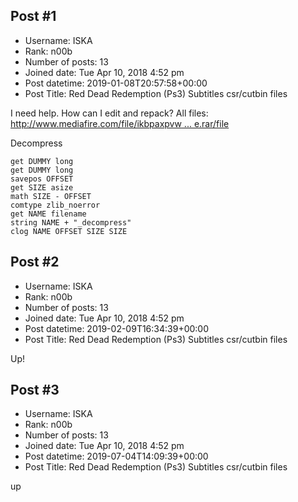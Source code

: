 ## Post #1
- Username: ISKA
- Rank: n00b
- Number of posts: 13
- Joined date: Tue Apr 10, 2018 4:52 pm
- Post datetime: 2019-01-08T20:57:58+00:00
- Post Title: Red Dead Redemption (Ps3) Subtitles csr/cutbin files

[](https://radikal.ru)
I need help. How can I edit and repack?
All files: [http://www.mediafire.com/file/ikbpaxpvw ... e.rar/file](http://www.mediafire.com/file/ikbpaxpvwdifbzo/Red_Dead_Redemption_cutscene.rar/file)

Decompress

```
get DUMMY long
get DUMMY long
savepos OFFSET
get SIZE asize
math SIZE - OFFSET
comtype zlib_noerror
get NAME filename
string NAME + "_decompress"
clog NAME OFFSET SIZE SIZE
```
## Post #2
- Username: ISKA
- Rank: n00b
- Number of posts: 13
- Joined date: Tue Apr 10, 2018 4:52 pm
- Post datetime: 2019-02-09T16:34:39+00:00
- Post Title: Red Dead Redemption (Ps3) Subtitles csr/cutbin files

Up!
## Post #3
- Username: ISKA
- Rank: n00b
- Number of posts: 13
- Joined date: Tue Apr 10, 2018 4:52 pm
- Post datetime: 2019-07-04T14:09:39+00:00
- Post Title: Red Dead Redemption (Ps3) Subtitles csr/cutbin files

up
